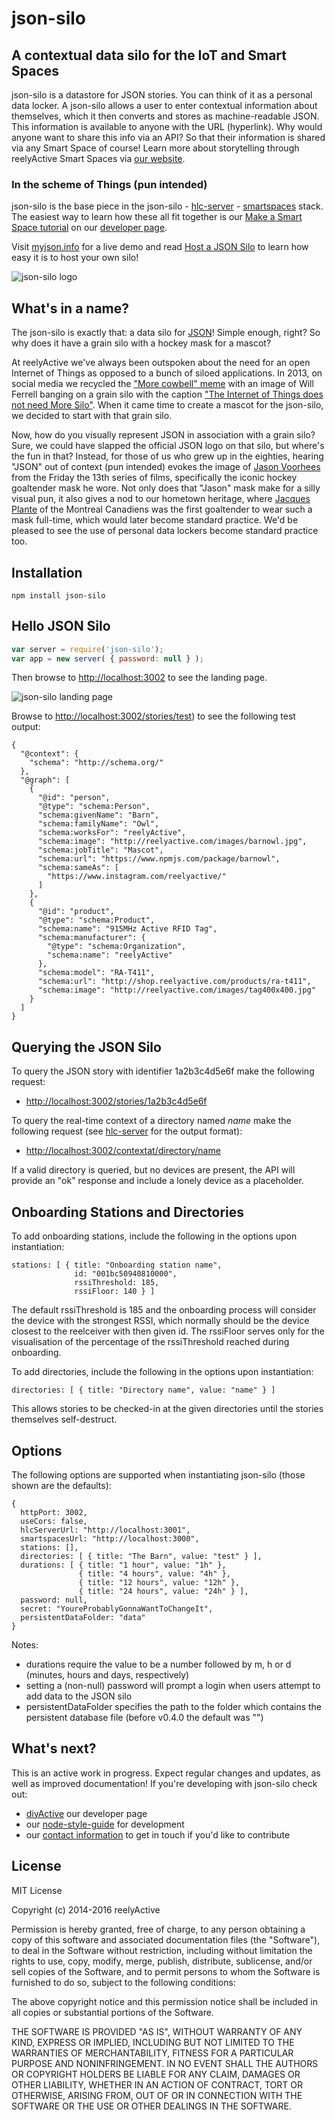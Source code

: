 json-silo
=========


A contextual data silo for the IoT and Smart Spaces
---------------------------------------------------

json-silo is a datastore for JSON stories.  You can think of it as a personal data locker.  A json-silo allows a user to enter contextual information about themselves, which it then converts and stores as machine-readable JSON.  This information is available to anyone with the URL (hyperlink).  Why would anyone want to share this info via an API?  So that their information is shared via any Smart Space of course!  Learn more about storytelling through reelyActive Smart Spaces via [our website](http://context.reelyactive.com/start.html).

### In the scheme of Things (pun intended)

json-silo is the base piece in the json-silo - [hlc-server](https://www.npmjs.org/package/hlc-server) - [smartspaces](https://www.npmjs.org/package/smartspaces) stack.  The easiest way to learn how these all fit together is our [Make a Smart Space tutorial](http://reelyactive.github.io/make-a-smartspace.html) on our [developer page](http://reelyactive.github.io).

Visit [myjson.info](http://myjson.info) for a live demo and read [Host a JSON Silo](http://reelyactive.github.io/host-a-json-silo.html) to learn how easy it is to host your own silo!


![json-silo logo](http://reelyactive.com/images/json-silo.jpg)


What's in a name?
-----------------

The json-silo is exactly that: a data silo for [JSON](http://en.wikipedia.org/wiki/JSON)!  Simple enough, right?  So why does it have a grain silo with a hockey mask for a mascot?

At reelyActive we've always been outspoken about the need for an open Internet of Things as opposed to a bunch of siloed applications.  In 2013, on social media we recycled the ["More cowbell" meme](http://en.wikipedia.org/wiki/More_cowbell) with an image of Will Ferrell banging on a grain silo with the caption ["The Internet of Things does not need More Silo"](http://reelyactive.github.io/images/moreSilo.jpg).  When it came time to create a mascot for the json-silo, we decided to start with that grain silo.

Now, how do you visually represent JSON in association with a grain silo?  Sure, we could have slapped the official JSON logo on that silo, but where's the fun in that?  Instead, for those of us who grew up in the eighties, hearing "JSON" out of context (pun intended) evokes the image of [Jason Voorhees](http://en.wikipedia.org/wiki/Jason_Voorhees) from the Friday the 13th series of films, specifically the iconic hockey goaltender mask he wore.  Not only does that "Jason" mask make for a silly visual pun, it also gives a nod to our hometown heritage, where [Jacques Plante](http://en.wikipedia.org/wiki/Jacques_Plante) of the Montreal Canadiens was the first goaltender to wear such a mask full-time, which would later become standard practice.  We'd be pleased to see the use of personal data lockers become standard practice too.


Installation
------------

    npm install json-silo


Hello JSON Silo
---------------

```javascript
var server = require('json-silo');
var app = new server( { password: null } );
```

Then browse to [http://localhost:3002](http://localhost:3002) to see the landing page.

![json-silo landing page](http://reelyactive.com/images/json-silo-flow.gif)


Browse to [http://localhost:3002/stories/test](http://localhost:3002/stories/test)) to see the following test output:

    {
      "@context": {
        "schema": "http://schema.org/"
      },
      "@graph": [
        {
          "@id": "person",
          "@type": "schema:Person",
          "schema:givenName": "Barn",
          "schema:familyName": "Owl",
          "schema:worksFor": "reelyActive",
          "schema:image": "http://reelyactive.com/images/barnowl.jpg",
          "schema:jobTitle": "Mascot",
          "schema:url": "https://www.npmjs.com/package/barnowl",
          "schema:sameAs": [
            "https://www.instagram.com/reelyactive/"
          ]
        },
        {
          "@id": "product",
          "@type": "schema:Product",
          "schema:name": "915MHz Active RFID Tag",
          "schema:manufacturer": {
            "@type": "schema:Organization",
            "schema:name": "reelyActive"
          },
          "schema:model": "RA-T411",
          "schema:url": "http://shop.reelyactive.com/products/ra-t411",
          "schema:image": "http://reelyactive.com/images/tag400x400.jpg"
        }
      ]
    }


Querying the JSON Silo
----------------------

To query the JSON story with identifier 1a2b3c4d5e6f make the following request:

- [http://localhost:3002/stories/1a2b3c4d5e6f](http://localhost:3002/stories/1a2b3c4d5e6f)

To query the real-time context of a directory named _name_ make the following request (see [hlc-server](https://www.npmjs.org/package/hlc-server) for the output format):

- [http://localhost:3002/contextat/directory/name](http://localhost:3002/contextat/directory/name)

If a valid directory is queried, but no devices are present, the API will provide an "ok" response and include a lonely device as a placeholder.


Onboarding Stations and Directories
-----------------------------------

To add onboarding stations, include the following in the options upon instantiation:

    stations: [ { title: "Onboarding station name",
                  id: "001bc50940810000",
                  rssiThreshold: 185,
                  rssiFloor: 140 } ]

The default rssiThreshold is 185 and the onboarding process will consider the device with the strongest RSSI, which normally should be the device closest to the reelceiver with then given id.  The rssiFloor serves only for the visualisation of the percentage of the rssiThreshold reached during onboarding.

To add directories, include the following in the options upon instantiation:

    directories: [ { title: "Directory name", value: "name" } ]

This allows stories to be checked-in at the given directories until the stories themselves self-destruct.


Options
-------

The following options are supported when instantiating json-silo (those shown are the defaults):

    {
      httpPort: 3002,
      useCors: false,
      hlcServerUrl: "http://localhost:3001",
      smartspacesUrl: "http://localhost:3000",
      stations: [],
      directories: [ { title: "The Barn", value: "test" } ],
      durations: [ { title: "1 hour", value: "1h" },
                   { title: "4 hours", value: "4h" },
                   { title: "12 hours", value: "12h" },
                   { title: "24 hours", value: "24h" } ],
      password: null,
      secret: "YoureProbablyGonnaWantToChangeIt",
      persistentDataFolder: "data"
    }

Notes:
- durations require the value to be a number followed by m, h or d (minutes, hours and days, respectively)
- setting a (non-null) password will prompt a login when users attempt to add data to the JSON silo
- persistentDataFolder specifies the path to the folder which contains the persistent database file (before v0.4.0 the default was "")


What's next?
------------

This is an active work in progress.  Expect regular changes and updates, as well as improved documentation!  If you're developing with json-silo check out:
* [diyActive](http://reelyactive.github.io/) our developer page
* our [node-style-guide](https://github.com/reelyactive/node-style-guide) for development
* our [contact information](http://context.reelyactive.com/contact.html) to get in touch if you'd like to contribute


License
-------

MIT License

Copyright (c) 2014-2016 reelyActive

Permission is hereby granted, free of charge, to any person obtaining a copy of this software and associated documentation files (the "Software"), to deal in the Software without restriction, including without limitation the rights to use, copy, modify, merge, publish, distribute, sublicense, and/or sell copies of the Software, and to permit persons to whom the Software is furnished to do so, subject to the following conditions:

The above copyright notice and this permission notice shall be included in all copies or substantial portions of the Software.

THE SOFTWARE IS PROVIDED "AS IS", WITHOUT WARRANTY OF ANY KIND, EXPRESS OR 
IMPLIED, INCLUDING BUT NOT LIMITED TO THE WARRANTIES OF MERCHANTABILITY, 
FITNESS FOR A PARTICULAR PURPOSE AND NONINFRINGEMENT. IN NO EVENT SHALL THE 
AUTHORS OR COPYRIGHT HOLDERS BE LIABLE FOR ANY CLAIM, DAMAGES OR OTHER 
LIABILITY, WHETHER IN AN ACTION OF CONTRACT, TORT OR OTHERWISE, ARISING FROM, 
OUT OF OR IN CONNECTION WITH THE SOFTWARE OR THE USE OR OTHER DEALINGS IN 
THE SOFTWARE.

